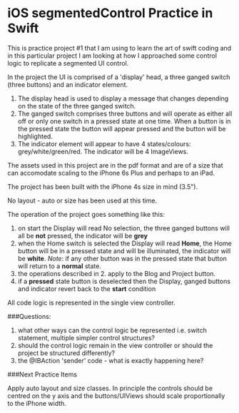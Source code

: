 # iOS segmentedControl Practice in Swift

This is practice project #1 that I am using to learn the art of swift coding and in this particular project I am looking at how I approached some control logic to replicate a segmented UI control.

In the project the UI is comprised of a 'display' head, a three ganged switch (three buttons) and an indicator element.

1. The display head is used to display a message that changes depending on the state of the three ganged switch.
2. The ganged switch comprises three buttons and will operate as either all off or only one switch in a pressed state at one time. When a button is in the pressed state the button will appear pressed and the button will be highlighted.
3. The indicator element will appear to have 4 states/colours: grey/white/green/red. The indicator will be 4 ImageViews.

The assets used in this project are in the pdf format and are of a size that can accomodate scaling to the iPhone 6s Plus and perhaps to an iPad.

The project has been built with the iPhone 4s size in mind (3.5").

No layout - auto or size has been used at this time.

The operation of the project goes something like this:

1. on start the Display will read No selection, the three ganged buttons will all be **not** pressed, the indicator will be **grey**
2. when the Home switch is selected the Display will read **Home**, the Home button will be in a pressed state and will be illuminated, the indicator will be **white**. *Note*: if any other button was in the pressed state that button will return to a **normal** state.
3. the operations described in 2. apply to the Blog and Project button.
4. if a **pressed** state button is deselected then the Display, ganged buttons and indicator revert back to the **start** condition

All code logic is represented in the single view controller.

###Questions:

1. what other ways can the control logic be represented i.e. switch statement, multiple simpler control structures?
2. should the control logic remain in the view controller or should the project be structured differently?
3. the @IBAction 'sender' code - what is exactly happening here?

###Next Practice Items 

Apply auto layout and size classes. In principle the controls should be centred on the y axis and the buttons/UIViews should scale proportionally to the iPhone width.
